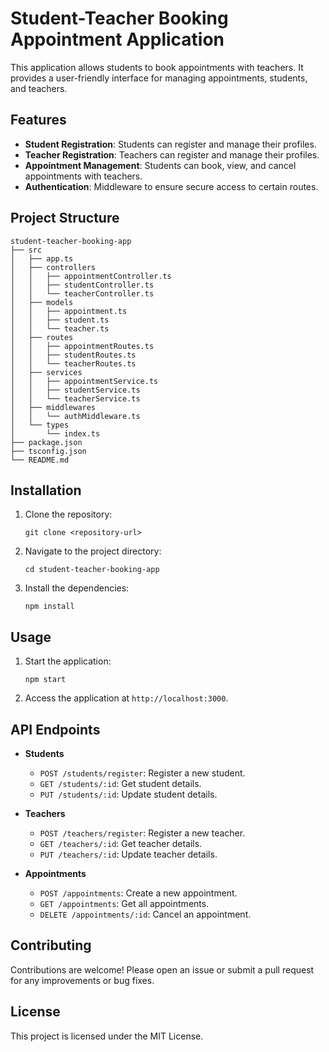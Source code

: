 # Student-Teacher Booking Appointment Application

This application allows students to book appointments with teachers. It provides a user-friendly interface for managing appointments, students, and teachers.

## Features

- **Student Registration**: Students can register and manage their profiles.
- **Teacher Registration**: Teachers can register and manage their profiles.
- **Appointment Management**: Students can book, view, and cancel appointments with teachers.
- **Authentication**: Middleware to ensure secure access to certain routes.

## Project Structure

```
student-teacher-booking-app
├── src
│   ├── app.ts
│   ├── controllers
│   │   ├── appointmentController.ts
│   │   ├── studentController.ts
│   │   └── teacherController.ts
│   ├── models
│   │   ├── appointment.ts
│   │   ├── student.ts
│   │   └── teacher.ts
│   ├── routes
│   │   ├── appointmentRoutes.ts
│   │   ├── studentRoutes.ts
│   │   └── teacherRoutes.ts
│   ├── services
│   │   ├── appointmentService.ts
│   │   ├── studentService.ts
│   │   └── teacherService.ts
│   ├── middlewares
│   │   └── authMiddleware.ts
│   └── types
│       └── index.ts
├── package.json
├── tsconfig.json
└── README.md
```

## Installation

1. Clone the repository:
   ```
   git clone <repository-url>
   ```
2. Navigate to the project directory:
   ```
   cd student-teacher-booking-app
   ```
3. Install the dependencies:
   ```
   npm install
   ```

## Usage

1. Start the application:
   ```
   npm start
   ```
2. Access the application at `http://localhost:3000`.

## API Endpoints

- **Students**
  - `POST /students/register`: Register a new student.
  - `GET /students/:id`: Get student details.
  - `PUT /students/:id`: Update student details.

- **Teachers**
  - `POST /teachers/register`: Register a new teacher.
  - `GET /teachers/:id`: Get teacher details.
  - `PUT /teachers/:id`: Update teacher details.

- **Appointments**
  - `POST /appointments`: Create a new appointment.
  - `GET /appointments`: Get all appointments.
  - `DELETE /appointments/:id`: Cancel an appointment.

## Contributing

Contributions are welcome! Please open an issue or submit a pull request for any improvements or bug fixes.

## License

This project is licensed under the MIT License.